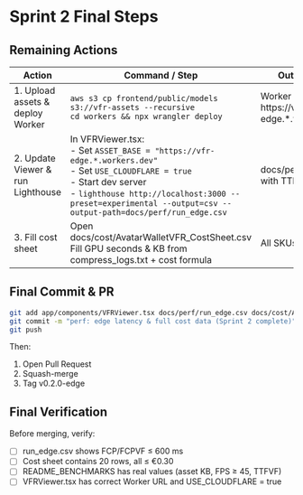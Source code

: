 # Sprint 2 Final Steps

## Remaining Actions

| Action | Command / Step | Output / Target |
|--------|---------------|-----------------|
| 1. Upload assets & deploy Worker | `aws s3 cp frontend/public/models s3://vfr-assets --recursive`<br>`cd workers && npx wrangler deploy` | Worker URL (e.g., https://vfr-edge.*.workers.dev) |
| 2. Update Viewer & run Lighthouse | In VFRViewer.tsx:<br>- Set `ASSET_BASE = "https://vfr-edge.*.workers.dev"`<br>- Set `USE_CLOUDFLARE = true`<br>- Start dev server<br>- `lighthouse http://localhost:3000 --preset=experimental --output=csv --output-path=docs/perf/run_edge.csv` | docs/perf/run_edge.csv with TTFVF < 600 ms |
| 3. Fill cost sheet | Open docs/cost/AvatarWalletVFR_CostSheet.csv<br>Fill GPU seconds & KB from compress_logs.txt + cost formula | All SKUs ≤ €0.30 |

## Final Commit & PR

```bash
git add app/components/VFRViewer.tsx docs/perf/run_edge.csv docs/cost/AvatarWalletVFR_CostSheet.csv README_BENCHMARKS.md
git commit -m "perf: edge latency & full cost data (Sprint 2 complete)"
git push
```

Then:
1. Open Pull Request
2. Squash-merge
3. Tag v0.2.0-edge

## Final Verification

Before merging, verify:

- [ ] run_edge.csv shows FCP/FCPVF ≤ 600 ms
- [ ] Cost sheet contains 20 rows, all ≤ €0.30
- [ ] README_BENCHMARKS has real values (asset KB, FPS ≥ 45, TTFVF)
- [ ] VFRViewer.tsx has correct Worker URL and USE_CLOUDFLARE = true